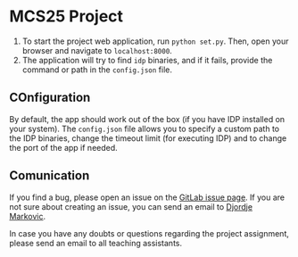 # MCS25 Project

1) To start the project web application, run `python set.py`. Then, open your browser and navigate to `localhost:8000`.
2) The application will try to find `idp` binaries, and if it fails, provide the command or path in the `config.json` file.


## COnfiguration

By default, the app should work out of the box (if you have IDP installed on your system).
The `config.json` file allows you to specify a custom path to the IDP binaries, change the timeout limit (for executing IDP) and to change the port of the app if needed.

## Comunication

If you find a bug, please open an issue on the [GitLab issue page](https://gitlab.com/krr/mcs25-project/-/issues).
If you are not sure about creating an issue, you can send an email to [Djordje Markovic](mailto:dorde.markovic@kuleuven.be).

In case you have any doubts or questions regarding the project assignment, please send an email to all teaching assistants.